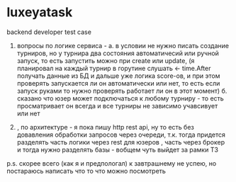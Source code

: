 # luxeyatask
backend developer test case 

1. вопросы по логике сервиса - 
а. в условии не нужно писать создание турниров, но у турнира два состояния автоматичесий или ручной запуск, то есть запустить можно при create или update, (я планировал на каждый турнир в горутине слушать <- time.After получать данные из БД и дальше уже логика score-ов, и при этом проверять запускается ли он автоматически или нет, то есть если запуск руками то нужно проверять работает ли он в этот момент) 
б. сказано что юзер может подключаться к любому турниру - то есть просматривает он всегда и все турниры не зависимо учавсивует или нет

2. , по архитектуре - я пока пишу http rest api, ну то есть без довавления обработки запросов через очереди, т.к. тогда придется разделять часть логики через rest для юзеров , часть через брокер и тогда нужно разделять базы - вобщем чуть выйдет за рамки ТЗ

p.s. скорее всего (как я и предпологал) к завтрашнему не успею, но постараюсь написать что то что можно посмотреть